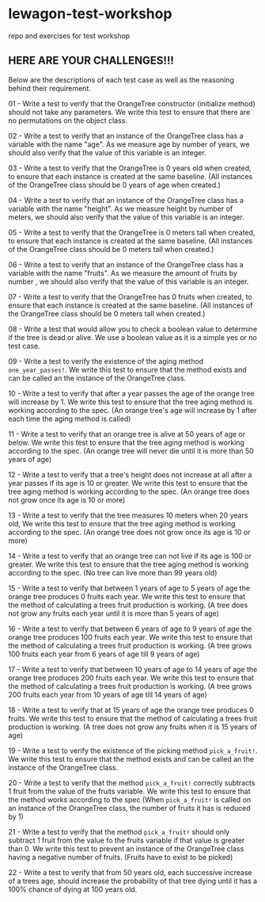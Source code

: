 # lewagon-test-workshop

repo and exercises for test workshop

## HERE ARE YOUR CHALLENGES!!!

  Below are the descriptions of each test case as well as the reasoning behind their requirement.

  01 - Write a test to verify that the OrangeTree constructor (initialize method) should not take any parameters. We write this test to ensure that there are no permutations on the object class.

  02 - Write a test to verify that an instance of the OrangeTree class has a variable with the name "age". As we measure age by number of years, we should also verify that the value of this variable is an integer.

  03 - Write a test to verify that the OrangeTree is 0 years old when created, to ensure that each instance is created at the same baseline. (All instances of the OrangeTree class should be 0 years of age when created.)

  04 - Write a test to verify that an instance of the OrangeTree class has a variable with the name "height". As we measure height by number of meters, we should also verify that the value of this variable is an integer.

  05 - Write a test to verify that the OrangeTree is 0 meters tall when created, to ensure that each instance is created at the same baseline. (All instances of the OrangeTree class should be 0 meters tall when created.)

  06 - Write a test to verify that an instance of the OrangeTree class has a variable with the name "fruits". As we measure the amount of fruits by number , we should also verify that the value of this variable is an integer.

  07 - Write a test to verify that the OrangeTree has 0 fruits when created, to ensure that each instance is created at the same baseline. (All instances of the OrangeTree class should be 0 meters tall when created.)

  08 - Write a test that would allow you to check a boolean value to determine if the tree is dead or alive. We use a boolean value as it is a simple yes or no test case.

  09 - Write a test to verify the existence of the aging method `one_year_passes!`. We write this test to ensure that the method exists and can be called an the instance of the OrangeTree class.

  10 - Write a test to verify that after a year passes the age of the orange tree will increase by 1. We write this test to ensure that the tree aging method is working according to the spec. (An orange tree's age will increase by 1 after each time the aging method is called)

  11 - Write a test to verify that an orange tree is alive at 50 years of age or below. We write this test to ensure that the tree aging method is working according to the spec. (An orange tree will never die until it is more than 50 years of age)

  12 - Write a test to verify that a tree's height does not increase at all after a year passes if its age is 10 or greater. We write this test to ensure that the tree aging method is working according to the spec. (An orange tree does not grow once its age is 10 or more)

  13 - Write a test to verify that the tree measures 10 meters when 20 years old, We write this test to ensure that the tree aging method is working according to the spec. (An orange tree does not grow once its age is 10 or more)

  14 - Write a test to verify that an orange tree can not live if its age is 100 or greater. We write this test to ensure that the tree aging method is working according to the spec. (No tree can live more than 99 years old)

  15 - Write a test to verify that between 1 years of age to 5 years of age the orange tree produces 0 fruits each year. We write this test to ensure that the method of calculating a trees fruit production is working. (A tree does not grow any fruits each year until it is more than 5 years of age)

  16 - Write a test to verify that between 6 years of age to 9 years of age the orange tree produces 100 fruits each year. We write this test to ensure that the method of calculating a trees fruit production is working. (A tree grows 100 fruits each year from 6 years of age till 9 years of age)

  17 - Write a test to verify that between 10 years of age to 14 years of age the orange tree produces 200 fruits each year. We write this test to ensure that the method of calculating a trees fruit production is working. (A tree grows 200 fruits each year from 10 years of age till 14 years of age)

  18 - Write a test to verify that at 15 years of age the orange tree produces 0 fruits. We write this test to ensure that the method of calculating a trees fruit production is working. (A tree does not grow any fruits when it is 15 years of age)

  19 - Write a test to verify the existence of the picking method `pick_a_fruit!`. We write this test to ensure that the method exists and can be called an the instance of the OrangeTree class.

  20 - Write a test to verify that the method `pick_a_fruit!` correctly subtracts 1 fruit from the value of the fruits variable. We write this test to ensure that the method works according to the spec (When `pick_a_fruit!` is called on an instance of the OrangeTree class, the number of fruits it has is reduced by 1)

  21 - Write a test to verify that the method `pick_a_fruit!` should only subtract 1 fruit from the value fo the fruits variable if that value is greater than 0. We write this test to prevent an instance of the OrangeTree class having a negative number of fruits. (Fruits have to exist to be picked)

  22 - Write a test to verify that from 50 years old, each successive increase of a trees age, should increase the probability of that tree dying until it has a 100% chance of dying at 100 years old.